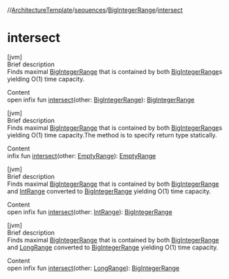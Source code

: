 //[ArchitectureTemplate](../../index.md)/[sequences](../index.md)/[BigIntegerRange](index.md)/[intersect](intersect.md)



# intersect  
[jvm]  
Brief description  
Finds maximal [BigIntegerRange](index.md) that is contained by both [BigIntegerRange](index.md)s yielding O(1) time capacity.  
  
  
Content  
open infix fun [intersect](intersect.md)(other: [BigIntegerRange](index.md)): [BigIntegerRange](index.md)  


[jvm]  
Brief description  
Finds maximal [BigIntegerRange](index.md) that is contained by both [BigIntegerRange](index.md)s yielding O(1) time capacity.The method is to specify return type statically.  
  
  
Content  
infix fun [intersect](intersect.md)(other: [EmptyRange](../-empty-range/index.md)): [EmptyRange](../-empty-range/index.md)  


[jvm]  
Brief description  
Finds maximal [BigIntegerRange](index.md) that is contained by both [BigIntegerRange](index.md) and [IntRange](https://kotlinlang.org/api/latest/jvm/stdlib/kotlin.ranges/-int-range/index.html) converted to [BigIntegerRange](index.md) yielding O(1) time capacity.  
  
  
Content  
open infix fun [intersect](intersect.md)(other: [IntRange](https://kotlinlang.org/api/latest/jvm/stdlib/kotlin.ranges/-int-range/index.html)): [BigIntegerRange](index.md)  


[jvm]  
Brief description  
Finds maximal [BigIntegerRange](index.md) that is contained by both [BigIntegerRange](index.md) and [LongRange](https://kotlinlang.org/api/latest/jvm/stdlib/kotlin.ranges/-long-range/index.html) converted to [BigIntegerRange](index.md) yielding O(1) time capacity.  
  
  
Content  
open infix fun [intersect](intersect.md)(other: [LongRange](https://kotlinlang.org/api/latest/jvm/stdlib/kotlin.ranges/-long-range/index.html)): [BigIntegerRange](index.md)  




